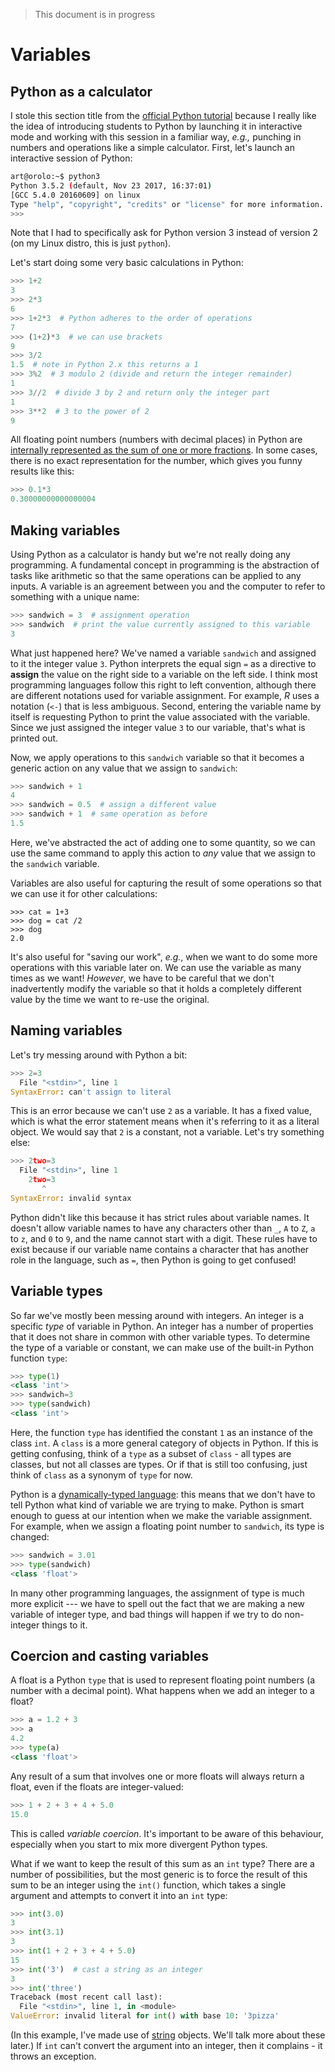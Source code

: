 > This document is in progress

# Variables

## Python as a calculator

I stole this section title from the [official Python tutorial](https://docs.python.org/3/tutorial/introduction.html#using-python-as-a-calculator) because I really like the idea of introducing students to Python by launching it in interactive mode and working with this session in a familiar way, *e.g.,* punching in numbers and operations like a simple calculator.  First, let's launch an interactive session of Python:
```bash
art@orolo:~$ python3
Python 3.5.2 (default, Nov 23 2017, 16:37:01) 
[GCC 5.4.0 20160609] on linux
Type "help", "copyright", "credits" or "license" for more information.
>>> 
```
Note that I had to specifically ask for Python version 3 instead of version 2 (on my Linux distro, this is just `python`).

Let's start doing some very basic calculations in Python:
```python
>>> 1+2
3
>>> 2*3
6
>>> 1+2*3  # Python adheres to the order of operations
7
>>> (1+2)*3  # we can use brackets
9
>>> 3/2
1.5  # note in Python 2.x this returns a 1
>>> 3%2  # 3 modulo 2 (divide and return the integer remainder)
1
>>> 3//2  # divide 3 by 2 and return only the integer part
1
>>> 3**2  # 3 to the power of 2
9
```
All floating point numbers (numbers with decimal places) in Python are [internally represented as the sum of one or more fractions](https://docs.python.org/3.0/tutorial/floatingpoint.html).  In some cases, there is no exact representation for the number, which gives you funny results like this:
```python
>>> 0.1*3
0.30000000000000004
```


## Making variables

Using Python as a calculator is handy but we're not really doing any programming.  A fundamental concept in programming is the abstraction of tasks like arithmetic so that the same operations can be applied to any inputs.  A variable is an agreement between you and the computer to refer to something with a unique name:
```python
>>> sandwich = 3  # assignment operation
>>> sandwich  # print the value currently assigned to this variable
3
```
What just happened here?  We've named a variable `sandwich` and assigned to it the integer value `3`.  Python interprets the equal sign `=` as a directive to **assign** the value on the right side to a variable on the left side.  I think most programming languages follow this right to left convention, although there are different notations used for variable assignment.  For example, *R* uses a notation (`<-`) that is less ambiguous.  Second, entering the variable name by itself is requesting Python to print the value associated with the variable.  Since we just assigned the integer value `3` to our variable, that's what is printed out.

Now, we apply operations to this `sandwich` variable so that it becomes a generic action on any value that we assign to `sandwich`:
```python
>>> sandwich + 1
4
>>> sandwich = 0.5  # assign a different value
>>> sandwich + 1  # same operation as before
1.5
```
Here, we've abstracted the act of adding one to some quantity, so we can use the same command to apply this action to *any* value that we assign to the `sandwich` variable.

Variables are also useful for capturing the result of some operations so that we can use it for other calculations:
```
>>> cat = 1+3
>>> dog = cat /2
>>> dog
2.0
```
It's also useful for "saving our work", *e.g.*, when we want to do some more operations with this variable later on.  We can use the variable as many times as we want!  *However*, we have to be careful that we don't inadvertently modify the variable so that it holds a completely different value by the time we want to re-use the original.

## Naming variables

Let's try messing around with Python a bit:
```python
>>> 2=3
  File "<stdin>", line 1
SyntaxError: can't assign to literal
```
This is an error because we can't use `2` as a variable.  It has a fixed value, which is what the error statement means when it's referring to it as a literal object.  We would say that `2` is a constant, not a variable.  Let's try something else:
```python
>>> 2two=3
  File "<stdin>", line 1
    2two=3
       ^
SyntaxError: invalid syntax
```
Python didn't like this because it has strict rules about variable names.  It doesn't allow variable names to have any characters other than `_`, `A` to `Z`, `a` to `z`, and `0` to `9`, and the name cannot start with a digit.  These rules have to exist because if our variable name contains a character that has another role in the language, such as `=`, then Python is going to get confused!


## Variable types

So far we've mostly been messing around with integers.  An integer is a specific *type* of variable in Python.  An integer has a number of properties that it does not share in common with other variable types.  To determine the type of a variable or constant, we can make use of the built-in Python function `type`:
```python
>>> type(1)
<class 'int'>
>>> sandwich=3
>>> type(sandwich)
<class 'int'>
```
Here, the function `type` has identified the constant `1` as an instance of the class `int`.  A `class` is a more general category of objects in Python.  If this is getting confusing, think of a `type` as a subset of `class` - all types are classes, but not all classes are types.  Or if that is still too confusing, just think of `class` as a synonym of `type` for now.  

Python is a [dynamically-typed language](https://en.wikipedia.org/wiki/Type_system): this means that we don't have to tell Python what kind of variable we are trying to make.  Python is smart enough to guess at our intention when we make the variable assignment.  For example, when we assign a floating point number to `sandwich`, its type is changed:
```python
>>> sandwich = 3.01
>>> type(sandwich)
<class 'float'>
```
In many other programming languages, the assignment of type is much more explicit --- we have to spell out the fact that we are making a new variable of integer type, and bad things will happen if we try to do non-integer things to it.


## Coercion and casting variables

A float is a Python `type` that is used to represent floating point numbers (a number with a decimal point).  What happens when we add an integer to a float?  
```python
>>> a = 1.2 + 3
>>> a
4.2
>>> type(a)
<class 'float'>
```
Any result of a sum that involves one or more floats will always return a float, even if the floats are integer-valued: 
```python
>>> 1 + 2 + 3 + 4 + 5.0
15.0
```
This is called *variable coercion*.  It's important to be aware of this behaviour, especially when you start to mix more divergent Python types.

What if we want to keep the result of this sum as an `int` type?  There are a number of possibilities, but the most generic is to force the result of this sum to be an integer using the `int()` function, which takes a single argument and attempts to convert it into an `int` type:
```python
>>> int(3.0)
3
>>> int(3.1)
3
>>> int(1 + 2 + 3 + 4 + 5.0)
15
>>> int('3')  # cast a string as an integer
3
>>> int('three')
Traceback (most recent call last):
  File "<stdin>", line 1, in <module>
ValueError: invalid literal for int() with base 10: '3pizza'
```
(In this example, I've made use of [string](Readings/Strings.md) objects.  We'll talk more about these later.)  If `int` can't convert the argument into an integer, then it complains - it throws an exception.

